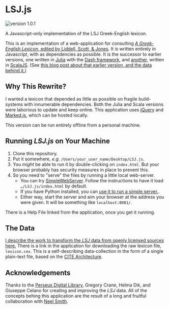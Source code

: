 # LSJ.js

![version 1.0.1](https://img.shields.io/badge/LSJ.js-1.0.0-orange)

A Javascript-only implementation of the LSJ Greek-English lexicon.

This is an implementation of a web-application for consulting [*A Greek-English Lexicon*, edited by Liddell, Scott, & Jones](https://en.wikipedia.org/wiki/A_Greek–English_Lexicon). It is written entirely in Javascript, with as dependencies as possible. It is the successor to earlier versions, one written in [Julia](https://julialang.org) with the [Dash framework](https://dash.plotly.com/julia/introduction), and [another](http://folio2.furman.edu/lsj/), written in [ScalaJS](https://www.scala-js.org). (See [this blog post about that earlier version, and the data behind it.](https://eumaeus.github.io/2018/10/30/lsj.html))

## Why This Rewrite?

I wanted a lexicon that depended as little as possible on fragile build-systems with innumerable dependencies. Both the Julia and Scala versions were laborious to update and keep online. This application uses [jQuery](https://jquery.com) and [Marked.js](https://marked.js.org), which can be hosted locally.

This version can be run entirely offline from a personal machine.

## Running *LSJ.js* on Your Machine

1. Clone this repository. 
1. Put it somewhere, *e.g.* `/Users/your_user_name/Desktop/LSJ.js`.
1. You *might* be able to run it by double-clicking on `index.html`. But your browser probably has security measures in place to prevent this.
1. So you need to "serve" the files by running a little local web-server.
	- You can try [SimpleWebServer](https://simplewebserver.org). Follow the instructions to have it load `…/LSJ.js/index.html` by default.
	- If you have Python installed, you can [use it to run a simple server.](https://pythonbasics.org/webserver/).
	- Either way, start the server and aim your browser at the address you were given. It will be something like `localhost:8081/`.

There is a Help File linked from the application, once you get it running.

## The Data

[I describe the work to transform the *LSJ* data from openly licensed sources here.](https://eumaeus.github.io/2018/10/30/lsj.html) There is a link in the application for downloading the raw lexicon file, `lexicon.cex`. This is a self-describing data-collection in the form of a single plain-text file, based on the [CITE Architecture](https://github.com/cite-architecture).

## Acknowledgements

Thanks to the [Perseus Digital Library](http://www.perseus.tufts.edu/hopper/), Gregory Crane, Helma Dik, and Giuseppe Celano for creating and improving the *LSJ* data. All of the concepts behing this application are the result of a long and fruitful collaboration with [Neel Smith](http://neelsmith.github.io).